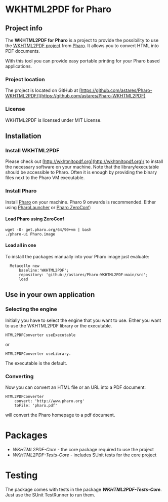 # WKHTML2PDF for Pharo

## Project info

The **WKHTML2PDF for Pharo** is a project to provide the possibility to use the [WKHTML2PDF project](http://wkhtmltopdf.org/) from [Pharo](http://www.pharo.org). It allows you to convert HTML into PDF documents.

With this tool you can provide easy portable printing for your Pharo based applications.

### Project location
The project is located on GitHub at [https://github.com/astares/Pharo-WKHTML2PDF/](https://github.com/astares/Pharo-WKHTML2PDF)

### License
WKHTML2PDF is licensed under MIT License.

## Installation

### Install WKHTML2PDF
Please check out [http://wkhtmltopdf.org](http://wkhtmltopdf.org)/ to install the necessary software on your machine. Note that the library/executable should be accessible to Pharo. Often it is enough by providing the binary files next to the Pharo VM executable.

### Install Pharo
Install [Pharo](http://www.pharo.org) on your machine. Pharo 9 onwards is recommended. Either using [PharoLauncher](https://github.com/pharo-project/pharo-launcher) or [Pharo ZeroConf](http://get.pharo.org/):

#### Load Pharo using ZeroConf 

```
wget -O- get.pharo.org/64/90+vm | bash
./pharo-ui Pharo.image
```

#### Load all in one

To install the packages manually into your Pharo image just evaluate:

```Smalltalk
  Metacello new
      baseline:'WKHTML2PDF';
      repository: 'github://astares/Pharo-WKHTML2PDF:main/src';
      load
```


## Use in your own application

### Selecting the engine
Initially you have to select the engine that you want to use. Either you want to use the WKHTML2PDF library or the executable.

```Smalltalk
HTML2PDFConverter useExecutable
```

or 

```Smalltalk
HTML2PDFConverter useLibrary. 
```

The executable is the default.

### Converting
Now you can convert an HTML file or an URL into a PDF document:

```Smalltalk
HTML2PDFConverter 
	convert: 'http://www.pharo.org'
	toFile: 'pharo.pdf'
```

will convert the Pharo homepage to a pdf document.
		
# Packages

- *WKHTML2PDF-Core* - the core package required to use the project
- *WKHTML2PDF-Tests-Core* - includes SUnit tests for the core project

# Testing
The package comes with tests in the package ***WKHTML2PDF-Tests-Core***. Just use the SUnit TestRunner to run them.
